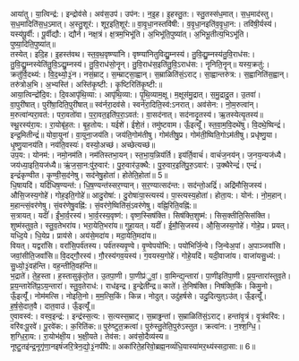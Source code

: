 

  
आया॑तु। या॒त्विन्द्र॑:। इन्द्रोव॑से। अव॑स॒उप॑। उप॑न:। न॒इ॒ह। इ॒हस्तु॒त:। स्तु॒तस्स॑ध॒मात्। स॒ध॒माद॑स्तु। स॒ध॒मादिति॑स॒ध॒ऽमात्। अ॒स्तु॒शूर॑:। शूर॒इति॒शूर॑:॥ वा॒वृ॒धा॒नस्तवि॑षी:। व॒वृ॒धा॒नइति॑व॒वृ॒धा॒न:। तवि॑षी॒र्यस्य॑। यस्य॑पू॒र्वी:। पू॒र्वीद्यौ:। द्यौर्न। नक्ष॒त्रं। क्ष॒त्रम॒भिभू॑ति। अ॒भिभू॑ति॒पुष्या॑त्। अ॒भिभू॒तीत्य॒भिऽभू॑ति। पुष्या॒दिति॒पुष्या॑त्॥  
तस्येत्। इदि॒ह। इ॒हस्त॑वथ। स्त॒व॒थ॒वृष्ण्या॑नि। वृष्ण्या॑नितुविद्यु॒म्नस्य॑। तु॒वि॒द्यु॒म्नस्य॑तु॒वि॒राध॑स:। तु॒वि॒द्यु॒म्नस्येति॑तु॒वि॒ऽद्यु॒म्नस्य॑। तु॒वि॒राध॑सो॒नॄन्। तु॒वि॒राध॑स॒इति॑तु॒वि॒ऽराध॑स:। नॄनिति॒नॄन्॥ यस्य॒क्रतु॑:। क्रतु॑र्वि॒दथ्य॑:। वि॒द॒थ्यो॒३॒॑न। नसं॒म्राट्। स॒म्म्राट्सा॒ह्वान्। स॒म्राळिति॑सं॒ऽराट्। सा॒ह्वान्तरु॑त्र:। स॒ह्वानिति॑स॒ह्वान्। तरु॑त्रोअ॒भि। अ॒भ्यस्ति॑। अस्ति॑कृ॒ष्टी:। कृ॒ष्टिरिति॑कृ॒ष्टी:॥  
आया॒त्विन्द्रो॑दि॒व:। दि॒वआपृ॑थि॒व्या:। आपृ॑थि॒व्या:। पृ॒थि॒व्याम॒क्षू। म॒क्षूस॑मु॒द्रात्। स॒मु॒द्रादु॒त। उ॒तवा॑। वा॒पुरी॑षात्। पुरी॑षा॒दिति॒पुरी॑षात्॥ स्व॑र्नरा॒दव॑से। स्वर्न॑रा॒दिति॒स्व॑:ऽनरात्। अव॑सेन:। नो॒म॒रुत्वा॑न्। म॒रुत्वा॑न्परा॒वत॑:। परा॒वतो॑वा। प॒रा॒वत॒इति॑प॒रा॒ऽवत॑:। वा॒सद॑नात्। सद॑नादृ॒तस्य॑। ऋ॒तस्येत्यृ॒तस्य॑॥  
स्थू॒रस्य॑रा॒य:। रा॒योबृ॑ह॒त:। बृ॒ह॒तोय:। यईशे॑। ईशे॒तं। तमु॑ष्टवाम। ऊँ॒इत्यूँ॑। स्त॒वा॒म॒वि॒दथे॑षु। वि॒दथे॒ष्विन्द्रं॑। इन्द्र॒मितीन्द्रं॑॥ योवा॒युना॑। वा॒युना॒जय॑ति। जय॑ति॒गोम॑तीषु। गोम॑तीषु॒प्र। गोम॑ती॒ष्विति॒गोऽम॑तीषु। प्रधृ॑ष्णु॒या। धृ॒ष्णु॒यानय॑ति। नय॑ति॒वस्यः॑। वस्यो॒अच्छ॑। अच्छेत्यच्छ॑॥  
उप॒य:। योनम॑:। नमो॒नम॑ति। नम॑तिस्तभा॒यन्। स्त॒भा॒य॒न्निय॑र्ति। इय॑र्ति॒वाचं॑। वाचं॑ज॒नय॑न्। ज॒नय॒न्यज॑ध्यै। जय॑ध्या॒इति॒यज॑ध्यै॥ ऋं॒ज॒सा॒न:पु॑रु॒वार॑:। पु॒रु॒वार॑उ॒क्थै:। पु॒रु॒वार॒इति॑पु॒रु॒ऽवार॑:। उ॒क्थैरेन्द्रं॑। एन्द्रं॑। इन्द्रं॑कृण्वीत। कृ॒ण्वी॒स॒द॑नेषु। सद॑नेषु॒होता॑। होतेति॒होता॑॥ 5॥  
धि॒षायदि॑। यदि॑धिष॒ण्यन्त॑:। धि॒ष॒ण्यन्त॑स्सर॒ण्यान्। स॒र॒ण्यात्सद॑न्त:। सद॑न्तो॒अद्रिं॑। अद्रि॑मौसि॒जस्य॑। औसि॒जस्य॒गोहे॑। गोह॒इति॒गोहे॑॥ आदु॒रोषा॑:। दु॒रोषाः॑पा॒स्त्यस्य॑। पा॒स्त्यस्य॒होता॑। होता॒य:। योन॑:। नो॒म॒हान्। म॒हान्त्सं॒वर॑णेषु। सं॒वर॑णेषु॒वह्नि॑:। सं॒वर॑णे॒ष्विति॑सं॒ऽवर॑णेषु। वह्नि॒रिति॒वह्नि॑:॥  
स॒त्रायत्। यदीं॑। ईं॒भा॒र्व॒रस्य॑। भा॒र्व॒रस्य॒वृष्ण॑:। वृष्ण॒स्सिष॑क्ति। सिष॑क्ति॒शुष्म॑:। सिस॒क्तीति॒सिस॑क्ति। शुष्म॑स्तुव॒ते। स्तु॒व॒तेभरा॑य। भरा॒येति॒भरा॑य॥ गुहा॒यत्। यदीं॑। ई॒मौ॒सि॒जस्य॑। औ॒सि॒जस्य॒गोहे॑। गोहे॒प्र। प्रयत्। यध्दि॒ये। धि॒येप्र। प्राय॑से। अय॑से॒मदा॑य। मदा॒येति॒मदा॑य॥  
वियत्। यद्वरां॑सि। वरां॑सि॒पर्व॑तस्य। पर्व॑तस्यवृ॒ण्वे। वृ॒ण्वेपयो॑भि:। पयो॑भिर्जि॒न्वे। जि॒न्वेअ॒पां। अ॒पाञ्जवां॑सि। जवां॒सीति॒जवां॑सि॥ वि॒दद्गौ॒रस्य॑। गौ॒रस्य॑गव॒यस्य॑। ग॒वयस्य॒गोहे॑। गोहे॒यदि॑। यदी॒वाजा॑य। वाजा॑यसु॒ध्य॑:। सु॒ध्यो॒३॒॑वह॑न्ति। वह॒न्तीति॒वह॑न्ति॥  
भ॒द्राते॑। ते॒ह॒स्ता। ह॒स्तासुकृ॑तो॒त। उ॒तपा॒णी। पा॒णीप्र॑ु॒वां॒। वा॒मिन्द्य॒न्तारा॑। पा॒णीइति॑पा॒णी। प्र॒य॒न्तारा॑स्तुव॒ते। प्र॒य॒न्तारेति॑प्र॒ऽय॒न्तारा॑। स्तु॒व॒तेराध॑:। राध॑इन्द्र। इ॒न्द्रेती॑न्द्र॥ काते॑। ते॒निष॑क्ति। निष॑क्ति॒किं। किमु॒नो। ऊँ॒इत्यूँ॑। नोम॑मत्सि। नोइति॒नो। म॒म॒त्सि॒किं। किन्न। नोदुत्। उदु॑हर्षसे। उदु॒दित्युत्ऽउ॑त्। ऊँ॒इत्यूँ॑। ह॒र्ष॒से॒दात॒वै। दात॒वाउ॑। ऊँ॒इत्यूँ॑॥  
ए॒वावस्व॑:। वस्व॒इन्द्र॑:। इन्द्र॑स्स॒त्य:। स॒त्यस्स॒म्राट्। स॒म्राढ्ढन्ता॑। स॒म्राळिति॑सं॒ऽराट्। हन्ता॑वृ॒त्रं। वृ॒त्रंवरि॑व:। वरि॑व:पू॒रवे॑। पू॒रवे॑क:। क॒रिति॑क:॥ पुरु॑ष्टुत॒क्रत्वा॑। पुरु॑स्तु॒तेति॒पुरु॑ऽस्तुत। क्रत्वा॑न:। न॒श्श॒ग्धि॒। श॒ग्धि॒रा॒य:। रा॒योभ॑क्षी॒य। भ॒क्षी॒यते। तेव॑स:। अव॑सो॒दैव्य॑स्य॥  
नूष्टु॒तइ॑न्द्र॒नूगृ॑णा॒नइषं॑जरि॒त्रेन॒द्यो॒३॒॑नपी॑पे:॥ अका॑रिते॒हरिवो॒ब्रह्म॒नव्यं॑धि॒यास्या॑मर॒थ्य॑स्सदा॒सा:॥ 6॥  
